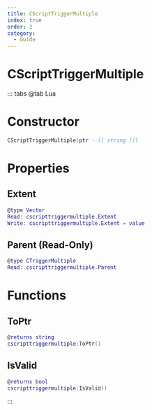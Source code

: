 ```yaml
---
title: CScriptTriggerMultiple
index: true
order: 2
category:
  - Guide
---
```


# CScriptTriggerMultiple

::: tabs
@tab Lua
# Constructor
```lua
CScriptTriggerMultiple(ptr --[[ string ]])
```
# Properties
## Extent 
```lua
@type Vector
Read: cscripttriggermultiple.Extent
Write: cscripttriggermultiple.Extent = value
```
## Parent (Read-Only)
```lua
@type CTriggerMultiple
Read: cscripttriggermultiple.Parent
```
# Functions
## ToPtr
```lua
@returns string
cscripttriggermultiple:ToPtr()
```
## IsValid
```lua
@returns bool
cscripttriggermultiple:IsValid()
```

:::